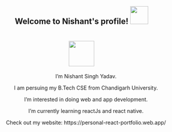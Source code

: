 <h2 align="center">
  Welcome to Nishant's profile!
  <img src="https://media4.giphy.com/media/dSZeGNWkA0pk4/giphy.gif" width="48">
</h2>

<h1 align="center"><img src="https://media0.giphy.com/media/GHwS8CO6u59bUqThTd/giphy.gif?cid=ecf05e47qpyrjtvatju5iap3e6ig41smifjy688ufzvyt1dr&rid=giphy.gif&ct=s" width="68" /></h1>
<ul align="center">
  <p> I’m Nishant Singh Yadav.</p>
  <p>I am persuing my B.Tech CSE from Chandigarh University. </p>
  <p> I’m interested in doing web and app development.</p>
<p>I’m currently learning reactJs and react native.</p>
  <p>Check out my website: https://personal-react-portfolio.web.app/ </p>
</ul>

<!---
yadavNishant2020/yadavNishant2020 is a ✨ special ✨ repository because its `README.md` (this file) appears on your GitHub profile.
You can click the Preview link to take a look at your changes.
--->
